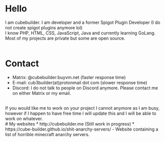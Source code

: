 # Hello
I am cubebuilder. I am developer and a former Spigot Plugin Developer (I do not create spigot plugins anymore lol)
<br>
I know PHP, HTML, CSS, JavaScript, Java and currently learning GoLang.
<br>
Most of my projects are private but some are open source.
<br>
<br>
# Contact
* Matrix: @cubebuilder:buyvm.net (faster response time)
* E-mail: cub3builder(at)protonmail dot com (slower response time)
* Discord: I do not talk to people on Discord anymore. Please contact me on either Matrix or my email.
<br>
If you would like me to work on your project I cannot anymore as I am busy, however if I happen to have free time I will update this and I will be able to work on whatever.
<br>
# My websites
* http://cubebuilder.me (Still work in progress)
* https://cube-builder.github.io/shit-anarchy-servers/ - Website containing a list of horrible minecraft anarchy servers.
